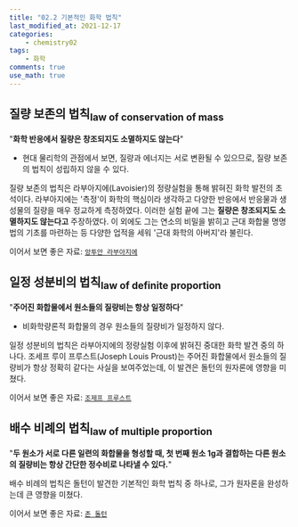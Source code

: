 ```yaml
---
title: "02.2 기본적인 화학 법칙"
last_modified_at: 2021-12-17
categories:
    - chemistry02
tags:
    - 화학
comments: true
use_math: true
---
```


<h2>질량 보존의 법칙<sub>law of conservation of mass</sub></h2>

"**화학 반응에서 질량은 창조되지도 소멸하지도 않는다**"

- 현대 물리학의 관점에서 보면, 질량과 에너지는 서로 변환될 수 있으므로, 질량 보존의 법칙이 성립하지 않을 수 있다.

질량 보존의 법칙은 라부아지에(Lavoisier)의 정량실험을 통해 밝혀진 화학 발전의 초석이다. 라부아지에는 '측정'이 화학의 핵심이라 생각하고 다양한 반응에서 반응물과 생성물의 질량을 매우 정교하게 측정하였다. 이러한 실험 끝에 그는 **질량은 창조되지도 소멸하지도 않는다고** 주장하였다. 이 외에도 그는 연소의 비밀을 밝히고 근대 화합물 명명법의 기초를 마련하는 등 다양한 업적을 세워 '근대 화학의 아버지'라 불린다.

이어서 보면 좋은 자료: [``앙투안 라부아지에``](https://chemilk02.github.io/greatman/g-01-Antoine-Laurent-de-Lavoisier)

<h2>일정 성분비의 법칙<sub>law of definite proportion</sub></h2>

"**주어진 화합물에서 원소들의 질량비는 항상 일정하다**"

- 비화학량론적 화합물의 경우 원소들의 질량비가 일정하지 않다.

일정 성분비의 법칙은 라부아지에의 정량실험 이후에 밝혀진 중대한 화학 발견 중의 하나다. 조세프 루이 프루스트(Joseph Louis Proust)는 주어진 화합물에서 원소들의 질량비가 항상 정확히 같다는 사실을 보여주었는데, 이 발견은 돌턴의 원자론에 영향을 미쳤다.

이어서 보면 좋은 자료: [``조제프 프루스트``](https://chemilk02.github.io/greatman/g-02-Joseph-Louis-Proust)

<h2>배수 비례의 법칙<sub>law of multiple proportion</sub></h2>

"**두 원소가 서로 다른 일련의 화합물을 형성할 때, 첫 번째 원소 1g과 결합하는 다른 원소의 질량비는 항상 간단한 정수비로 나타낼 수 있다.**"

배수 비례의 법칙은 돌턴이 발견한 기본적인 화학 법칙 중 하나로, 그가 원자론을 완성하는데 큰 영향을 미쳤다. 

이어서 보면 좋은 자료: [``존 돌턴``](https://chemilk02.github.io/greatman/g-03-John-Dalton)